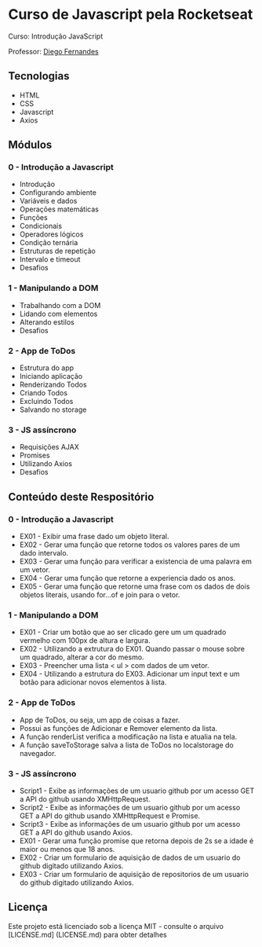 # Curso de Javascript pela Rocketseat

Curso: Introdução JavaScript

Professor: [Diego Fernandes](https://github.com/diego3g)

## Tecnologias
* HTML
* CSS
* Javascript
* Axios

## Módulos
### 0 - Introdução a Javascript
* Introdução
* Configurando ambiente
* Variáveis e dados
* Operações matemáticas
* Funções
* Condicionais
* Operadores lógicos
* Condição ternária
* Estruturas de repetição
* Intervalo e timeout
* Desafios

### 1 - Manipulando a DOM
* Trabalhando com a DOM
* Lidando com elementos
* Alterando estilos
* Desafios

### 2 - App de ToDos
* Estrutura do app
* Iniciando aplicação
* Renderizando Todos
* Criando Todos
* Excluindo Todos
* Salvando no storage

### 3 - JS assíncrono
* Requisições AJAX
* Promises
* Utilizando Axios
* Desafios

## Conteúdo deste Respositório
### 0 - Introdução a Javascript
* EX01 - Exibir uma frase dado um objeto literal.
* EX02 - Gerar uma função que retorne todos os valores pares de um dado intervalo.
* EX03 - Gerar uma função para verificar a existencia de uma palavra em um vetor.
* EX04 - Gerar uma função que retorne a experiencia dado os anos.
* EX05 - Gerar uma função que retorne uma frase com os dados de dois objetos literais, usando for...of e join para o vetor.
### 1 - Manipulando a DOM
* EX01 - Criar um botão que ao ser clicado gere um um quadrado vermelho com 100px de altura e largura.
* EX02 - Utilizando a extrutura do EX01. Quando passar o mouse sobre um quadrado, alterar a cor do mesmo.
* EX03 - Preencher uma lista < ul > com dados de um vetor.
* EX04 - Utilizando a estrutura do EX03. Adicionar um input text e um botão para adicionar novos elementos à lista.
### 2 - App de ToDos
 * App de ToDos, ou seja, um app de coisas a fazer. 
 * Possui as funções de Adicionar e Remover elemento da lista.
 * A função renderList verifica a modificação na lista e atualia na tela.
 * A função saveToStorage salva a lista de ToDos no localstorage do navegador.
### 3 - JS assíncrono
* Script1 - Exibe as informações de um usuario github por um acesso GET a API do github usando XMHttpRequest.
* Script2 - Exibe as informações de um usuario github por um acesso GET a API do github usando XMHttpRequest e Promise.
* Script3 - Exibe as informações de um usuario github por um acesso GET a API do github usando Axios.
* EX01 - Gerar uma função promise que retorna depois de 2s se a idade é maior ou menos que 18 anos.
* EX02 - Criar um formulario de aquisição de dados de um usuario do github digitado utilizando Axios.
* EX03 - Criar um formulario de aquisição de repositorios de um usuario do github digitado utilizando Axios.

## Licença

Este projeto está licenciado sob a licença MIT - consulte o arquivo [LICENSE.md] (LICENSE.md) para obter detalhes
